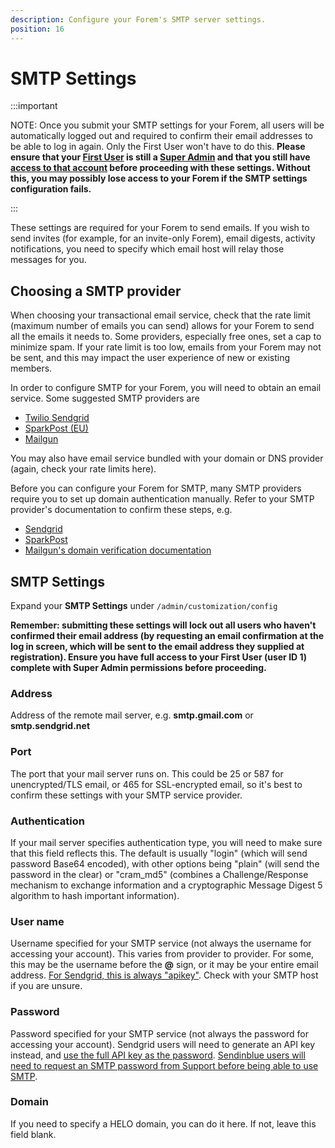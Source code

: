 ```yaml
---
description: Configure your Forem's SMTP server settings.
position: 16
---
```


# SMTP Settings

:::important

NOTE: Once you submit your SMTP settings for your Forem, all users will be automatically logged out and required to confirm their email addresses to be able to log in again. Only the First User won't have to do this. **Please ensure that your [First User](https://admin.forem.com/docs/getting-started/creator-signup-and-onboarding) is still a [Super Admin](https://admin.forem.com/docs/forem-basics/user-roles) and that you still have [access to that account](https://admin.forem.com/docs/forem-basics/user-settings/account-settings) before proceeding with these settings. Without this, you may possibly lose access to your Forem if the SMTP settings configuration fails.**

:::

These settings are required for your Forem to send emails. If you wish to send invites (for example, for an invite-only Forem), email digests, activity notifications, you need to specify which email host will relay those messages for you.

## Choosing a SMTP provider

When choosing your transactional email service, check that the rate limit (maximum number of emails you can send) allows for your Forem to send all the emails it needs to. Some providers, especially free ones, set a cap to minimize spam. If your rate limit is too low, emails from your Forem may not be sent, and this may impact the user experience of new or existing members.

In order to configure SMTP for your Forem, you will need to obtain an email service. Some suggested SMTP providers are

- [Twilio Sendgrid](https://docs.sendgrid.com/for-developers/sending-email/integrating-with-the-smtp-api)
- [SparkPost (EU)](https://developers.sparkpost.com/api/smtp/)
- [Mailgun](https://documentation.mailgun.com/en/latest/user_manual.html#smtp-relay)

You may also have email service bundled with your domain or DNS provider (again, check your rate limits here).

Before you can configure your Forem for SMTP, many SMTP providers require you to set up domain authentication manually. Refer to your SMTP provider's documentation to confirm these steps, e.g.

- [Sendgrid](https://docs.sendgrid.com/ui/account-and-settings/how-to-set-up-domain-authentication)
- [SparkPost](https://www.sparkpost.com/docs/getting-started/getting-started-sparkpost/#domain-setup)
- [Mailgun's domain verification documentation](https://help.mailgun.com/hc/en-us/articles/360026833053-Domain-Verification-Walkthrough)

## SMTP Settings

Expand your **SMTP Settings** under `/admin/customization/config`

**Remember: submitting these settings will lock out all users who haven't confirmed their email address (by requesting an email confirmation at the log in screen, which will be sent to the email address they supplied at registration). Ensure you have full access to your First User (user ID 1) complete with Super Admin permissions before proceeding.**

### Address

Address of the remote mail server, e.g. **smtp.gmail.com** or **smtp.sendgrid.net**

### Port

The port that your mail server runs on. This could be 25 or 587 for unencrypted/TLS email, or 465 for SSL-encrypted email, so it's best to confirm these settings with your SMTP service provider.

### Authentication

If your mail server specifies authentication type, you will need to make sure that this field reflects this. The default is usually "login" (which will send password Base64 encoded), with other options being "plain" (will send the password in the clear) or "cram_md5" (combines a Challenge/Response mechanism to exchange information and a cryptographic Message Digest 5 algorithm to hash important information).

### User name

Username specified for your SMTP service (not always the username for accessing your account). This varies from provider to provider. For some, this may be the username before the **@** sign, or it may be your entire email address. [For Sendgrid, this is always "apikey"](https://docs.sendgrid.com/for-developers/sending-email/upgrade-your-authentication-method-to-api-keys#upgrade-to-api-keys-for-your-smtp-integration). Check with your SMTP host if you are unsure.

### Password

Password specified for your SMTP service (not always the password for accessing your account). Sendgrid users will need to generate an API key instead, and [use the full API key as the password](https://docs.sendgrid.com/for-developers/sending-email/upgrade-your-authentication-method-to-api-keys#upgrade-to-api-keys-for-your-smtp-integration). [Sendinblue users will need to request an SMTP password from Support before being able to use SMTP](https://help.sendinblue.com/hc/en-us/articles/209463245).

### Domain

If you need to specify a HELO domain, you can do it here. If not, leave this field blank.
